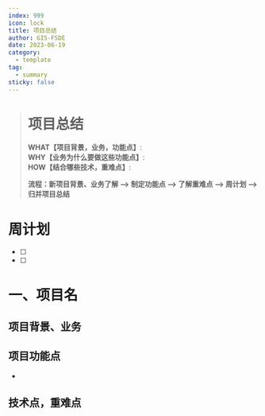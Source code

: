 ```yaml
---
index: 999
icon: lock
title: 项目总结
author: GIS-FSDE
date: 2023-06-19
category:
  - template
tag:
  - summary
sticky: false
---
```


> # 项目总结
>
> **WHAT【项目背景，业务，功能点】**:  
> **WHY【业务为什么要做这些功能点】**:  
> **HOW【结合哪些技术，重难点】**:  
>
> **流程：新项目背景、业务了解 --> 制定功能点 --> 了解重难点 --> 周计划 --> 归并项目总结**

<!-- more -->

# 周计划

+ [ ] 

+ [ ] 

# 一、项目名

## 项目背景、业务

## 项目功能点

- 

## 技术点，重难点







